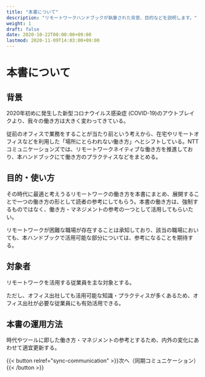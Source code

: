 ```yaml
---
title: "本書について"
description: "リモートワークハンドブックが執筆された背景、目的などを説明します。"
weight: 1
draft: false
date: 2020-10-22T00:00:00+09:00
lastmod: 2020-11-09T14:03:00+09:00
---
```


# 本書について


## 背景

2020年初めに発生した新型コロナウイルス感染症 (COVID-19)のアウトブレイクより、我々の働き方は大きく変わってきている。

従前のオフィスで業務をすることが当たり前という考えから、在宅やリモートオフィスなどを利用した「場所にとらわれない働き方」へとシフトしている。NTTコミュニケーションズでは、リモートワークネイティブな働き方を推進しており、本ハンドブックにて働き方のプラクティスなどをまとめる。

## 目的・使い方

その時代に最適と考えうるリモートワークの働き方を本書にまとめ、展開することで一つの働き方の形として読者の参考にしてもらう。本書の働き方は、強制するものではなく、働き方・マネジメントの参考の一つとして活用してもらいたい。

リモートワークが困難な職場が存在することは承知しており、該当の職場においても、本ハンドブックで活用可能な部分については、参考になることを期待する。

## 対象者

リモートワークを活用する従業員を主な対象とする。

ただし、オフィス出社しても活用可能な知識・プラクティスが多くあるため、オフィス出社が必要な従業員にも有効活用できる。

## 本書の運用方法

時代やツールに即した働き方・マネジメントの参考とするため、内外の変化にあわせて適宜更新する。

{{< button relref="sync-communication" >}}次へ（同期コミュニケーション）{{< /button >}}
